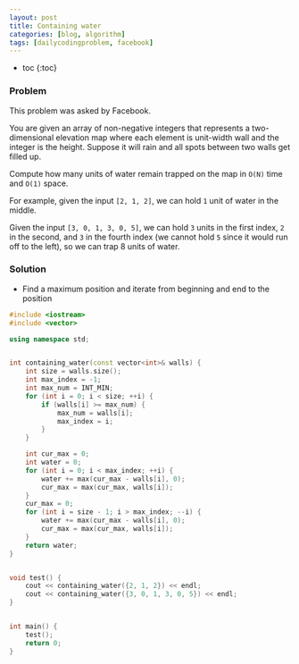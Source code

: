 ```yaml
---
layout: post
title: Containing water
categories: [blog, algorithm]
tags: [dailycodingproblem, facebook]
---
```


+ toc
{:toc}

### Problem

This problem was asked by Facebook.

You are given an array of non-negative integers that represents a two-dimensional elevation
map where each element is unit-width wall and the integer is the height. Suppose it will
rain and all spots between two walls get filled up.

Compute how many units of water remain trapped on the map in `O(N)` time and `O(1)` space.

For example, given the input `[2, 1, 2]`, we can hold `1` unit of water in the middle.

Given the input `[3, 0, 1, 3, 0, 5]`, we can hold `3` units in the first index,
`2` in the second, and `3` in the fourth index (we cannot hold `5` since it would run off
to the left), so we can trap 8 units of water.

### Solution

+ Find a maximum position and iterate from beginning and end to the position

```cpp
#include <iostream>
#include <vector>

using namespace std;


int containing_water(const vector<int>& walls) {
    int size = walls.size();
    int max_index = -1;
    int max_num = INT_MIN;
    for (int i = 0; i < size; ++i) {
        if (walls[i] >= max_num) {
            max_num = walls[i];
            max_index = i;
        }
    }

    int cur_max = 0;
    int water = 0;
    for (int i = 0; i < max_index; ++i) {
        water += max(cur_max - walls[i], 0);
        cur_max = max(cur_max, walls[i]);
    }
    cur_max = 0;
    for (int i = size - 1; i > max_index; --i) {
        water += max(cur_max - walls[i], 0);
        cur_max = max(cur_max, walls[i]);
    }
    return water;
}


void test() {
    cout << containing_water({2, 1, 2}) << endl;
    cout << containing_water({3, 0, 1, 3, 0, 5}) << endl;
}


int main() {
    test();
    return 0;
}

```


